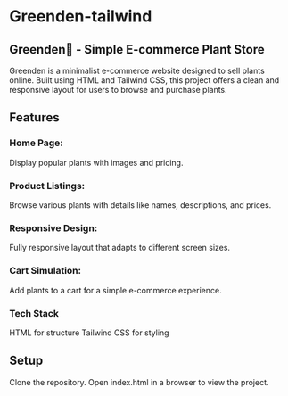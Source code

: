 # Greenden-tailwind

## Greenden🌱 - Simple E-commerce Plant Store
Greenden is a minimalist e-commerce website designed to sell plants online. Built using HTML and Tailwind CSS, this project offers a clean and responsive layout for users to browse and purchase plants.

## Features
### Home Page:
Display popular plants with images and pricing.
### Product Listings:
Browse various plants with details like names, descriptions, and prices.
### Responsive Design:
Fully responsive layout that adapts to different screen sizes.
### Cart Simulation: 
Add plants to a cart for a simple e-commerce experience.
### Tech Stack
HTML for structure
Tailwind CSS for styling

## Setup
Clone the repository.
Open index.html in a browser to view the project.
